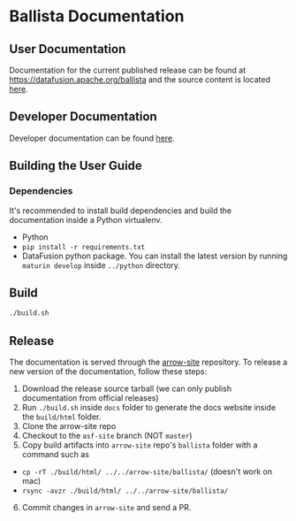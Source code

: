 <!---
  Licensed to the Apache Software Foundation (ASF) under one
  or more contributor license agreements.  See the NOTICE file
  distributed with this work for additional information
  regarding copyright ownership.  The ASF licenses this file
  to you under the Apache License, Version 2.0 (the
  "License"); you may not use this file except in compliance
  with the License.  You may obtain a copy of the License at

    http://www.apache.org/licenses/LICENSE-2.0

  Unless required by applicable law or agreed to in writing,
  software distributed under the License is distributed on an
  "AS IS" BASIS, WITHOUT WARRANTIES OR CONDITIONS OF ANY
  KIND, either express or implied.  See the License for the
  specific language governing permissions and limitations
  under the License.
-->

# Ballista Documentation

## User Documentation

Documentation for the current published release can be found at https://datafusion.apache.org/ballista and the source
content is located [here](source/user-guide/introduction.md).

## Developer Documentation

Developer documentation can be found [here](developer/README.md).

## Building the User Guide

### Dependencies

It's recommended to install build dependencies and build the documentation
inside a Python virtualenv.

- Python
- `pip install -r requirements.txt`
- DataFusion python package. You can install the latest version by running `maturin develop` inside `../python` directory.

## Build

```bash
./build.sh
```

## Release

The documentation is served through the [arrow-site](https://github.com/apache/arrow-site/) repository. To release
a new version of the documentation, follow these steps:

1. Download the release source tarball (we can only publish documentation from official releases)
2. Run `./build.sh` inside `docs` folder to generate the docs website inside the `build/html` folder.
3. Clone the arrow-site repo
4. Checkout to the `asf-site` branch (NOT `master`)
5. Copy build artifacts into `arrow-site` repo's `ballista` folder with a command such as

- `cp -rT ./build/html/ ../../arrow-site/ballista/` (doesn't work on mac)
- `rsync -avzr ./build/html/ ../../arrow-site/ballista/`

6. Commit changes in `arrow-site` and send a PR.

